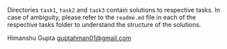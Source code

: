 Directories `task1`, `task2` and `task3` contain solutions to respective tasks. In case of ambiguity, please refer to the `readme.md` file in each of the respective tasks folder to understand the structure of the solutions.

Himanshu Gupta
guptahman01@gmail.com

